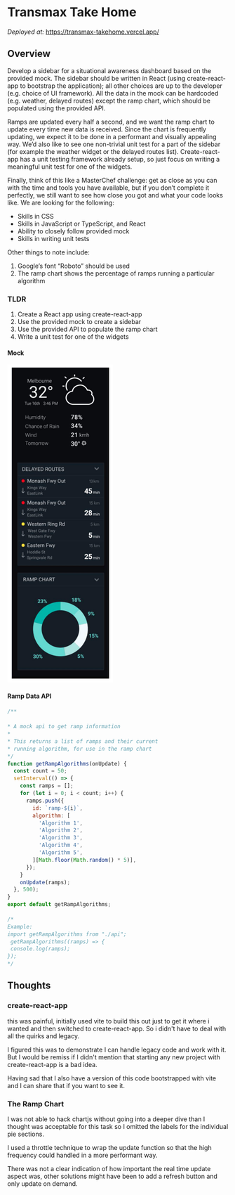 # Transmax Take Home

*Deployed at:* <https://transmax-takehome.vercel.app/>

## Overview

Develop a sidebar for a situational awareness dashboard based on the provided mock. The sidebar should be written in React (using create-react-app to  bootstrap the application); all other choices are up to the developer (e.g. choice of UI framework). All the data in the mock can be hardcoded (e.g. weather, delayed routes) except the ramp chart, which should be populated using the provided API.

Ramps are updated every half a second, and we want the ramp chart to update every time new data is received. Since the chart is frequently
updating, we expect it to be done in a performant and visually appealing way.
We’d also like to see one non-trivial unit test for a part of the sidebar (for example the weather widget or the delayed routes list). Create-react-app has a unit testing framework already setup, so just focus on writing a meaningful unit test for one of the widgets.

Finally, think of this like a MasterChef challenge: get as close as you can with the time and tools you have available, but if you don’t complete it perfectly, we still want to see how close you got and what your code looks like. We are looking for the following:

- Skills in CSS
- Skills in JavaScript or TypeScript, and React
- Ability to closely follow provided mock
- Skills in writing unit tests

Other things to note include:

1. Google’s font “Roboto” should be used
2. The ramp chart shows the percentage of ramps running a particular algorithm

### TLDR

1. Create a React app using create-react-app
2. Use the provided mock to create a sidebar
3. Use the provided API to populate the ramp chart
4. Write a unit test for one of the widgets

#### Mock

![Mock](./mock-ui.png)

#### Ramp Data API

```javascript
/**

* A mock api to get ramp information
*
* This returns a list of ramps and their current
* running algorithm, for use in the ramp chart
*/
function getRampAlgorithms(onUpdate) {
  const count = 50;
  setInterval(() => {
    const ramps = [];
    for (let i = 0; i < count; i++) {
      ramps.push({
        id: `ramp-${i}`,
        algorithm: [
          'Algorithm 1',
          'Algorithm 2',
          'Algorithm 3',
          'Algorithm 4',
          'Algorithm 5',
        ][Math.floor(Math.random() * 5)],
      });
    }
    onUpdate(ramps);
  }, 500);
}
export default getRampAlgorithms;

/*
Example:
import getRampAlgorithms from "./api";
 getRampAlgorithms((ramps) => {
 console.log(ramps);
});
*/
```

## Thoughts

### create-react-app

this was painful, initially used vite to build this out just to get it where i wanted and then switched to create-react-app. So i didn't have to deal with all the quirks and legacy.

I figured this was to demonstrate I can handle legacy code and work with it. But I would be remiss if I didn't mention that starting any new project with create-react-app is a bad idea.

Having sad that I also have a version of this code bootstrapped with vite and I can share that if you want to see it.

### The Ramp Chart

I was not able to hack chartjs without going into a deeper dive than I thought was acceptable for this task so I omitted the labels for the individual pie sections.

I used a throttle technique to wrap the update function so that the high frequency could handled in a more performant way.

There was not a clear indication of how important the real time update aspect was, other solutions might have been to add a refresh button and only update on demand.
